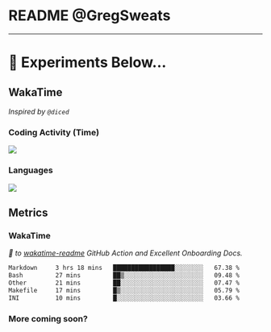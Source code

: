 # README @GregSweats




---
# 🧪 Experiments Below...

## WakaTime

_Inspired by `@diced`_

### Coding Activity (Time)

<a href="https://wakatime.com/@GregSweats" target="_blank"><img src="https://wakatime.com/share/@GregSweats/3e9a92c7-c185-4f55-803f-68a9b7718dc3.png" /></a>

### Languages

<a href="https://wakatime.com/@GregSweats" target="_blank"><img src="https://wakatime.com/share/@GregSweats/18488bb6-6c63-4c8f-bdee-3b8c141f2ad4.png" /></a>

## Metrics

### WakaTime

_🙏 to [wakatime-readme]() GitHub Action and Excellent Onboarding Docs._

<!--START_SECTION:waka-->

```txt
Markdown     3 hrs 18 mins   █████████████████░░░░░░░░   67.38 %
Bash         27 mins         ██▒░░░░░░░░░░░░░░░░░░░░░░   09.48 %
Other        21 mins         ██░░░░░░░░░░░░░░░░░░░░░░░   07.47 %
Makefile     17 mins         █▒░░░░░░░░░░░░░░░░░░░░░░░   05.79 %
INI          10 mins         █░░░░░░░░░░░░░░░░░░░░░░░░   03.66 %
```

<!--END_SECTION:waka-->

### More coming soon?